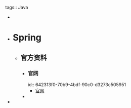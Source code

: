 tags:: Java

-
- # Spring
	- ## 官方资料
		- ### 官网
		  id:: 642313f0-70b9-4bdf-90c0-d3273c505951
			- [官网](https://spring.io/)
		-
-